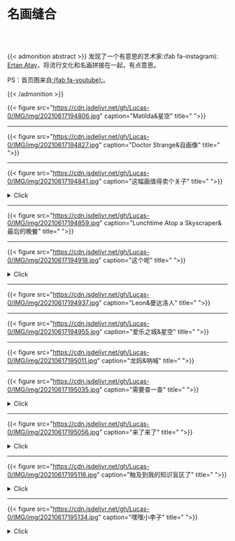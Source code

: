 # 名画缝合


<!--more-->

</br>

</br>

{{< admonition abstract >}}
发现了一个有意思的艺术家:(fab fa-instagram): [Ertan Atay](https://www.instagram.com/failunfailunmefailun/)，将流行文化和名画拼接在一起，有点意思。

PS：首页图来自[:(fab fa-youtube):](https://www.youtube.com/watch?v=ICxC5ekWnUc)。

{{< /admonition >}}

{{< figure src="https://cdn.jsdelivr.net/gh/Lucas-0/IMG/img/20210617194806.jpg" caption="Matilda&星空" title=" ">}}

---

{{< figure src="https://cdn.jsdelivr.net/gh/Lucas-0/IMG/img/20210617194827.jpg" caption="Doctor Strange&自画像" title=" ">}}

---

{{< figure src="https://cdn.jsdelivr.net/gh/Lucas-0/IMG/img/20210617194841.jpg" caption="这幅画值得卖个关子" title=" ">}}

<details>
<summary>Click</summary>
<div>
{{< style "text-align:center; strong{color:#00b1ff;}" >}}
**碧梨&戴珍珠耳环的少女**
{{< /style >}}
  </div>
</details>


---

{{< figure src="https://cdn.jsdelivr.net/gh/Lucas-0/IMG/img/20210617194859.jpg" caption="Lunchtime Atop a Skyscraper&最后的晚餐" title=" ">}}

---

{{< figure src="https://cdn.jsdelivr.net/gh/Lucas-0/IMG/img/20210617194918.jpg" caption="这个呢" title=" ">}}

<details>
<summary>Click</summary>
<div>
{{< style "text-align:center; strong{color:#00b1ff;}" >}}
**胜利之吻&The Kiss' by Gustav Klimt**
{{< /style >}}
  </div>
</details>


---

{{< figure src="https://cdn.jsdelivr.net/gh/Lucas-0/IMG/img/20210617194937.jpg" caption="Leon&曼达洛人" title=" ">}}

---

{{< figure src="https://cdn.jsdelivr.net/gh/Lucas-0/IMG/img/20210617194955.jpg" caption="爱乐之城&星空" title=" ">}}

---

{{< figure src="https://cdn.jsdelivr.net/gh/Lucas-0/IMG/img/20210617195011.jpg" caption="龙妈&呐喊" title=" ">}}

---

{{< figure src="https://cdn.jsdelivr.net/gh/Lucas-0/IMG/img/20210617195035.jpg" caption="需要查一查" title=" ">}}

<details>
<summary>Click</summary>
<div>
{{< style "text-align:center; strong{color:#00b1ff;}" >}}
**老白&王座上的拿破仑一世**
{{< /style >}}
  </div>
</details>



---

{{< figure src="https://cdn.jsdelivr.net/gh/Lucas-0/IMG/img/20210617195056.jpg" caption="来了来了" title=" ">}}

<details>
<summary>Click</summary>
<div>
致敬名画怎么能没有《创造亚当》呢？还有昆汀这个足控。
<blockquote>and god created foot! Tag your foot loving friends like Tarantino! 👠</blockquote>
顺带@新海诚。
  </div>
</details>



---

{{< figure src="https://cdn.jsdelivr.net/gh/Lucas-0/IMG/img/20210617195116.jpg" caption="触及到我的知识盲区了" title=" ">}}

<details>
<summary>Click</summary>
<div>
{{< style "text-align:center; strong{color:#00b1ff;}" >}}
**<i>Meeting of thirty-five heads of expression</i>**
{{< /style >}}
  </div>
</details>



---

{{< figure src="https://cdn.jsdelivr.net/gh/Lucas-0/IMG/img/20210617195134.jpg" caption="嘿嘿小李子" title=" ">}}



<details>
<summary>Click</summary>
<div>
{{< style "text-align:center; strong{color:#00b1ff;}" >}}
**<i>The Wolf of Wall Street</i> & <i>The quiet pet</i>**
{{< /style >}}
  </div>
</details>


